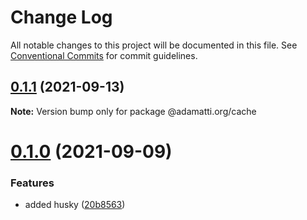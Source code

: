 # Change Log

All notable changes to this project will be documented in this file.
See [Conventional Commits](https://conventionalcommits.org) for commit guidelines.

## [0.1.1](https://github.com/adamatti/adamatti-npm-libs/compare/@adamatti.org/cache@0.1.0...@adamatti.org/cache@0.1.1) (2021-09-13)

**Note:** Version bump only for package @adamatti.org/cache





# [0.1.0](https://github.com/adamatti/adamatti-npm-libs/compare/@adamatti.org/cache@0.0.4...@adamatti.org/cache@0.1.0) (2021-09-09)


### Features

* added husky ([20b8563](https://github.com/adamatti/adamatti-npm-libs/commit/20b85636f70df2b5decdbcd14da53c0295c75cde))

